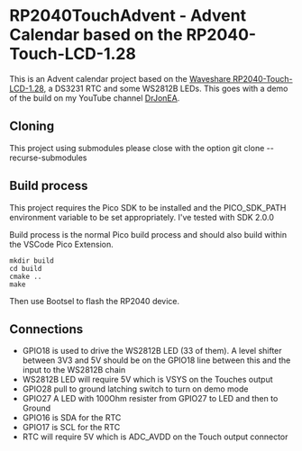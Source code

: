 # RP2040TouchAdvent - Advent Calendar based on the RP2040-Touch-LCD-1.28
This is an Advent calendar project based on the [Waveshare RP2040-Touch-LCD-1.28](https://www.waveshare.com/wiki/RP2040-Touch-LCD-1.28),
a DS3231 RTC and some WS2812B LEDs. This goes with a demo of the build on my YouTube channel [DrJonEA](https://youtube.com/@drjonea).

## Cloning
This project using submodules please close with the option git clone --recurse-submodules

## Build process
This project requires the Pico SDK to be installed and the PICO_SDK_PATH environment variable to be set appropriately. I've tested with SDK 2.0.0

Build process is the normal Pico build process and should also build within the VSCode Pico Extension.
```
mkdir build
cd build
cmake ..
make
```
Then use Bootsel to flash the RP2040 device.

## Connections

+ GPIO18 is used to drive the WS2812B LED (33 of them). A level shifter between 3V3 and 5V should be on the GPIO18 line between this and the input to the WS2812B chain
+ WS2812B LED will require 5V which is VSYS on the Touches output 
+ GPIO28 pull to ground latching switch to turn on demo mode
+ GPIO27 A LED with  100Ohm resister from GPIO27 to LED and then to Ground
+ GPIO16 is SDA for the RTC
+ GPIO17 is SCL for the RTC
+ RTC will require 5V which is ADC_AVDD on the Touch output connector
